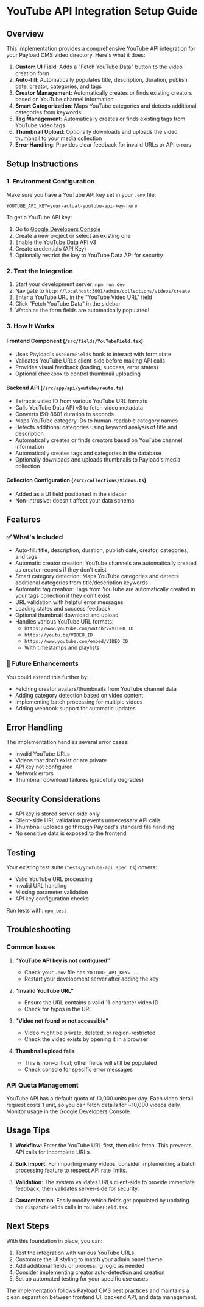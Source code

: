 # YouTube API Integration Setup Guide

## Overview

This implementation provides a comprehensive YouTube API integration for your Payload CMS video directory. Here's what it does:

1. **Custom UI Field**: Adds a "Fetch YouTube Data" button to the video creation form
2. **Auto-fill**: Automatically populates title, description, duration, publish date, creator, categories, and tags
3. **Creator Management**: Automatically creates or finds existing creators based on YouTube channel information
4. **Smart Categorization**: Maps YouTube categories and detects additional categories from keywords
5. **Tag Management**: Automatically creates or finds existing tags from YouTube video tags
6. **Thumbnail Upload**: Optionally downloads and uploads the video thumbnail to your media collection
7. **Error Handling**: Provides clear feedback for invalid URLs or API errors

## Setup Instructions

### 1. Environment Configuration

Make sure you have a YouTube API key set in your `.env` file:

```env
YOUTUBE_API_KEY=your-actual-youtube-api-key-here
```

To get a YouTube API key:
1. Go to [Google Developers Console](https://console.developers.google.com/)
2. Create a new project or select an existing one
3. Enable the YouTube Data API v3
4. Create credentials (API Key)
5. Optionally restrict the key to YouTube Data API for security

### 2. Test the Integration

1. Start your development server: `npm run dev`
2. Navigate to `http://localhost:3001/admin/collections/videos/create`
3. Enter a YouTube URL in the "YouTube Video URL" field
4. Click "Fetch YouTube Data" in the sidebar
5. Watch as the form fields are automatically populated!

### 3. How It Works

#### Frontend Component (`/src/fields/YouTubeField.tsx`)
- Uses Payload's `useFormFields` hook to interact with form state
- Validates YouTube URLs client-side before making API calls
- Provides visual feedback (loading, success, error states)
- Optional checkbox to control thumbnail uploading

#### Backend API (`/src/app/api/youtube/route.ts`)
- Extracts video ID from various YouTube URL formats
- Calls YouTube Data API v3 to fetch video metadata
- Converts ISO 8601 duration to seconds
- Maps YouTube category IDs to human-readable category names
- Detects additional categories using keyword analysis of title and description
- Automatically creates or finds creators based on YouTube channel information
- Automatically creates tags and categories in the database
- Optionally downloads and uploads thumbnails to Payload's media collection

#### Collection Configuration (`/src/collections/Videos.ts`)
- Added as a UI field positioned in the sidebar
- Non-intrusive: doesn't affect your data schema

## Features

### ✅ What's Included
- Auto-fill: title, description, duration, publish date, creator, categories, and tags
- Automatic creator creation: YouTube channels are automatically created as creator records if they don't exist
- Smart category detection: Maps YouTube categories and detects additional categories from title/description keywords
- Automatic tag creation: Tags from YouTube are automatically created in your tags collection if they don't exist
- URL validation with helpful error messages
- Loading states and success feedback
- Optional thumbnail download and upload
- Handles various YouTube URL formats:
  - `https://www.youtube.com/watch?v=VIDEO_ID`
  - `https://youtu.be/VIDEO_ID`
  - `https://www.youtube.com/embed/VIDEO_ID`
  - With timestamps and playlists

### 🔄 Future Enhancements
You could extend this further by:
- Fetching creator avatars/thumbnails from YouTube channel data
- Adding category detection based on video content
- Implementing batch processing for multiple videos
- Adding webhook support for automatic updates

## Error Handling

The implementation handles several error cases:
- Invalid YouTube URLs
- Videos that don't exist or are private
- API key not configured
- Network errors
- Thumbnail download failures (gracefully degrades)

## Security Considerations

- API key is stored server-side only
- Client-side URL validation prevents unnecessary API calls
- Thumbnail uploads go through Payload's standard file handling
- No sensitive data is exposed to the frontend

## Testing

Your existing test suite (`tests/youtube-api.spec.ts`) covers:
- Valid YouTube URL processing
- Invalid URL handling
- Missing parameter validation
- API key configuration checks

Run tests with: `npm test`

## Troubleshooting

### Common Issues

1. **"YouTube API key is not configured"**
   - Check your `.env` file has `YOUTUBE_API_KEY=...`
   - Restart your development server after adding the key

2. **"Invalid YouTube URL"**
   - Ensure the URL contains a valid 11-character video ID
   - Check for typos in the URL

3. **"Video not found or not accessible"**
   - Video might be private, deleted, or region-restricted
   - Check the video exists by opening it in a browser

4. **Thumbnail upload fails**
   - This is non-critical; other fields will still be populated
   - Check console for specific error messages

### API Quota Management

YouTube API has a default quota of 10,000 units per day. Each video detail request costs 1 unit, so you can fetch details for ~10,000 videos daily. Monitor usage in the Google Developers Console.

## Usage Tips

1. **Workflow**: Enter the YouTube URL first, then click fetch. This prevents API calls for incomplete URLs.

2. **Bulk Import**: For importing many videos, consider implementing a batch processing feature to respect API rate limits.

3. **Validation**: The system validates URLs client-side to provide immediate feedback, then validates server-side for security.

4. **Customization**: Easily modify which fields get populated by updating the `dispatchFields` calls in `YouTubeField.tsx`.

## Next Steps

With this foundation in place, you can:
1. Test the integration with various YouTube URLs
2. Customize the UI styling to match your admin panel theme
3. Add additional fields or processing logic as needed
4. Consider implementing creator auto-detection and creation
5. Set up automated testing for your specific use cases

The implementation follows Payload CMS best practices and maintains a clean separation between frontend UI, backend API, and data management.